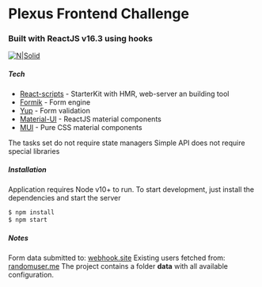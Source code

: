 # Plexus Frontend Challenge
### Built with ReactJS v16.3 using hooks
[![N|Solid](https://blobs.gitbook.com/spaces%2F-LC0OOaYNhLAKEG18CVO%2Favatar.png?generation=1525813064181835&alt=media)](https://reactjs.org/)

##### Tech
* [React-scripts](https://github.com/jaredpalmer/formik ) - StarterKit with HMR, web-server an building tool
* [Formik](https://github.com/jaredpalmer/formik ) - Form engine
* [Yup](https://github.com/jquense/yup ) - Form validation
* [Material-UI](https://github.com/mui-org/material-ui ) - ReactJS material components
* [MUI](https://github.com/mui-org/material-ui ) - Pure CSS material components

The tasks set do not require state managers
Simple API does not require special libraries

##### Installation 
Application requires Node v10+ to run. 
To start development, just install the dependencies and start the server
```sh
$ npm install
$ npm start
```

##### Notes 
Form data submitted to: [webhook.site](https://webhook.site/76c989af-0b79-419d-ab0e-508ac1b93b44 )
Existing users fetched from: [randomuser.me](https://randomuser.me/api/?results=50&nat=au&exc=login )
The project contains a folder **data** with all available configuration.
